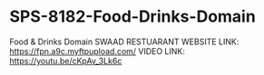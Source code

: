 # SPS-8182-Food-Drinks-Domain
Food &amp; Drinks Domain
SWAAD RESTUARANT WEBSITE LINK: https://fpn.a9c.myftpupload.com/
VIDEO LINK: https://youtu.be/cKpAv_3Lk6c
